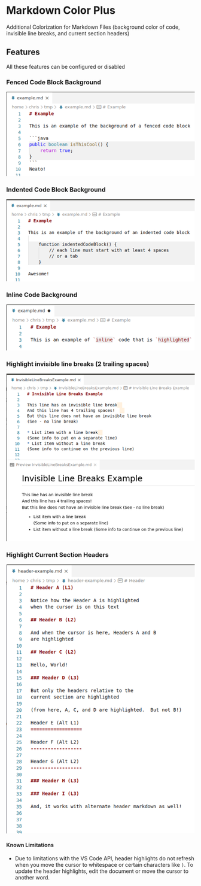 # Markdown Color Plus

Additional Colorization for Markdown Files (background color of code, invisible line breaks, and current section headers)

## Features

All these features can be configured or disabled

### Fenced Code Block Background

![fenced code block example](images/example-fenced-code-block.png)

### Indented Code Block Background

![indented code block example](images/example-indented-code-block.png)

### Inline Code Background

![inline code example](images/example-inline-code.png)

### Highlight invisible line breaks (2 trailing spaces)

![invisible line breaks example](images/example-invisible-line-breaks.png)

### Highlight Current Section Headers

![current section headers example](images/example-current-headers.png)

#### Known Limitations

* Due to limitations with the VS Code API, header highlights do not refresh when you move the cursor to whitespace or certain characters like `)`.  To update the header highlights, edit the document or move the cursor to another word.

